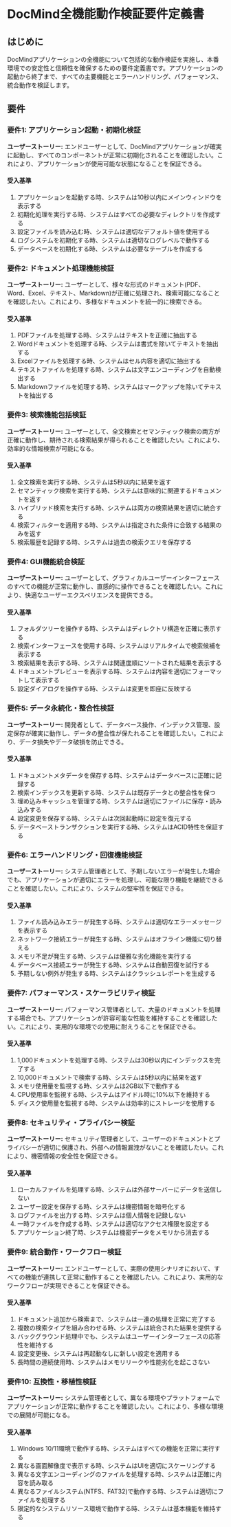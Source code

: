 # DocMind全機能動作検証要件定義書

## はじめに

DocMindアプリケーションの全機能について包括的な動作検証を実施し、本番環境での安定性と信頼性を確保するための要件定義書です。アプリケーションの起動から終了まで、すべての主要機能とエラーハンドリング、パフォーマンス、統合動作を検証します。

## 要件

### 要件1: アプリケーション起動・初期化検証

**ユーザーストーリー:** エンドユーザーとして、DocMindアプリケーションが確実に起動し、すべてのコンポーネントが正常に初期化されることを確認したい。これにより、アプリケーションが使用可能な状態になることを保証できる。

#### 受入基準

1. アプリケーションを起動する時、システムは10秒以内にメインウィンドウを表示する
2. 初期化処理を実行する時、システムはすべての必要なディレクトリを作成する
3. 設定ファイルを読み込む時、システムは適切なデフォルト値を使用する
4. ログシステムを初期化する時、システムは適切なログレベルで動作する
5. データベースを初期化する時、システムは必要なテーブルを作成する

### 要件2: ドキュメント処理機能検証

**ユーザーストーリー:** ユーザーとして、様々な形式のドキュメント(PDF、Word、Excel、テキスト、Markdown)が正確に処理され、検索可能になることを確認したい。これにより、多様なドキュメントを統一的に検索できる。

#### 受入基準

1. PDFファイルを処理する時、システムはテキストを正確に抽出する
2. Wordドキュメントを処理する時、システムは書式を除いてテキストを抽出する
3. Excelファイルを処理する時、システムはセル内容を適切に抽出する
4. テキストファイルを処理する時、システムは文字エンコーディングを自動検出する
5. Markdownファイルを処理する時、システムはマークアップを除いてテキストを抽出する

### 要件3: 検索機能包括検証

**ユーザーストーリー:** ユーザーとして、全文検索とセマンティック検索の両方が正確に動作し、期待される検索結果が得られることを確認したい。これにより、効率的な情報検索が可能になる。

#### 受入基準

1. 全文検索を実行する時、システムは5秒以内に結果を返す
2. セマンティック検索を実行する時、システムは意味的に関連するドキュメントを返す
3. ハイブリッド検索を実行する時、システムは両方の検索結果を適切に統合する
4. 検索フィルターを適用する時、システムは指定された条件に合致する結果のみを返す
5. 検索履歴を記録する時、システムは過去の検索クエリを保存する

### 要件4: GUI機能統合検証

**ユーザーストーリー:** ユーザーとして、グラフィカルユーザーインターフェースのすべての機能が正常に動作し、直感的に操作できることを確認したい。これにより、快適なユーザーエクスペリエンスを提供できる。

#### 受入基準

1. フォルダツリーを操作する時、システムはディレクトリ構造を正確に表示する
2. 検索インターフェースを使用する時、システムはリアルタイムで検索候補を表示する
3. 検索結果を表示する時、システムは関連度順にソートされた結果を表示する
4. ドキュメントプレビューを表示する時、システムは内容を適切にフォーマットして表示する
5. 設定ダイアログを操作する時、システムは変更を即座に反映する

### 要件5: データ永続化・整合性検証

**ユーザーストーリー:** 開発者として、データベース操作、インデックス管理、設定保存が確実に動作し、データの整合性が保たれることを確認したい。これにより、データ損失やデータ破損を防止できる。

#### 受入基準

1. ドキュメントメタデータを保存する時、システムはデータベースに正確に記録する
2. 検索インデックスを更新する時、システムは既存データとの整合性を保つ
3. 埋め込みキャッシュを管理する時、システムは適切にファイルに保存・読み込みする
4. 設定変更を保存する時、システムは次回起動時に設定を復元する
5. データベーストランザクションを実行する時、システムはACID特性を保証する

### 要件6: エラーハンドリング・回復機能検証

**ユーザーストーリー:** システム管理者として、予期しないエラーが発生した場合でも、アプリケーションが適切にエラーを処理し、可能な限り機能を継続できることを確認したい。これにより、システムの堅牢性を保証できる。

#### 受入基準

1. ファイル読み込みエラーが発生する時、システムは適切なエラーメッセージを表示する
2. ネットワーク接続エラーが発生する時、システムはオフライン機能に切り替える
3. メモリ不足が発生する時、システムは優雅な劣化機能を実行する
4. データベース接続エラーが発生する時、システムは自動回復を試行する
5. 予期しない例外が発生する時、システムはクラッシュレポートを生成する

### 要件7: パフォーマンス・スケーラビリティ検証

**ユーザーストーリー:** パフォーマンス管理者として、大量のドキュメントを処理する場合でも、アプリケーションが許容可能な性能を維持することを確認したい。これにより、実用的な環境での使用に耐えうることを保証できる。

#### 受入基準

1. 1,000ドキュメントを処理する時、システムは30秒以内にインデックスを完了する
2. 10,000ドキュメントで検索する時、システムは5秒以内に結果を返す
3. メモリ使用量を監視する時、システムは2GB以下で動作する
4. CPU使用率を監視する時、システムはアイドル時に10%以下を維持する
5. ディスク使用量を監視する時、システムは効率的にストレージを使用する

### 要件8: セキュリティ・プライバシー検証

**ユーザーストーリー:** セキュリティ管理者として、ユーザーのドキュメントとプライバシーが適切に保護され、外部への情報漏洩がないことを確認したい。これにより、機密情報の安全性を保証できる。

#### 受入基準

1. ローカルファイルを処理する時、システムは外部サーバーにデータを送信しない
2. ユーザー設定を保存する時、システムは機密情報を暗号化する
3. ログファイルを出力する時、システムは個人情報を記録しない
4. 一時ファイルを作成する時、システムは適切なアクセス権限を設定する
5. アプリケーション終了時、システムは機密データをメモリから消去する

### 要件9: 統合動作・ワークフロー検証

**ユーザーストーリー:** エンドユーザーとして、実際の使用シナリオにおいて、すべての機能が連携して正常に動作することを確認したい。これにより、実用的なワークフローが実現できることを保証できる。

#### 受入基準

1. ドキュメント追加から検索まで、システムは一連の処理を正常に完了する
2. 複数の検索タイプを組み合わせる時、システムは統合された結果を提供する
3. バックグラウンド処理中でも、システムはユーザーインターフェースの応答性を維持する
4. 設定変更後、システムは再起動なしに新しい設定を適用する
5. 長時間の連続使用時、システムはメモリリークや性能劣化を起こさない

### 要件10: 互換性・移植性検証

**ユーザーストーリー:** システム管理者として、異なる環境やプラットフォームでアプリケーションが正常に動作することを確認したい。これにより、多様な環境での展開が可能になる。

#### 受入基準

1. Windows 10/11環境で動作する時、システムはすべての機能を正常に実行する
2. 異なる画面解像度で表示する時、システムはUIを適切にスケーリングする
3. 異なる文字エンコーディングのファイルを処理する時、システムは正確に内容を読み取る
4. 異なるファイルシステム(NTFS、FAT32)で動作する時、システムは適切にファイルを処理する
5. 限定的なシステムリソース環境で動作する時、システムは基本機能を維持する